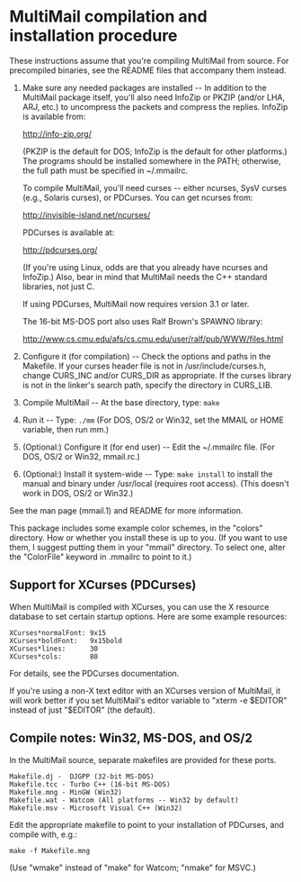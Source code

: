MultiMail compilation and installation procedure
================================================

These instructions assume that you're compiling MultiMail from source. For
precompiled binaries, see the README files that accompany them instead.

1. Make sure any needed packages are installed --
    In addition to the MultiMail package itself, you'll also need InfoZip
    or PKZIP (and/or LHA, ARJ, etc.) to uncompress the packets and
    compress the replies. InfoZip is available from:

    http://info-zip.org/

    (PKZIP is the default for DOS; InfoZip is the default for other
    platforms.) The programs should be installed somewhere in the PATH;
    otherwise, the full path must be specified in ~/.mmailrc.

    To compile MultiMail, you'll need curses -- either ncurses, SysV
    curses (e.g., Solaris curses), or PDCurses. You can get ncurses from:

    http://invisible-island.net/ncurses/

    PDCurses is available at:

    http://pdcurses.org/

    (If you're using Linux, odds are that you already have ncurses and
    InfoZip.) Also, bear in mind that MultiMail needs the C++ standard 
    libraries, not just C.

    If using PDCurses, MultiMail now requires version 3.1 or later.

    The 16-bit MS-DOS port also uses Ralf Brown's SPAWNO library:

    http://www.cs.cmu.edu/afs/cs.cmu.edu/user/ralf/pub/WWW/files.html

2. Configure it (for compilation) --
    Check the options and paths in the Makefile. If your curses header
    file is not in /usr/include/curses.h, change CURS_INC and/or
    CURS_DIR as appropriate. If the curses library is not in the linker's
    search path, specify the directory in CURS_LIB.

3. Compile MultiMail --
    At the base directory, type: `make`

4. Run it --
    Type: `./mm`
    (For DOS, OS/2 or Win32, set the MMAIL or HOME variable, then run mm.)

5. (Optional:) Configure it (for end user) --
    Edit the ~/.mmailrc file. (For DOS, OS/2 or Win32, mmail.rc.)

6. (Optional:) Install it system-wide --
    Type: `make install`
    to install the manual and binary under /usr/local
    (requires root access). (This doesn't work in DOS, OS/2 or Win32.)

See the man page (mmail.1) and README for more information.

This package includes some example color schemes, in the "colors"
directory. How or whether you install these is up to you. (If you want to
use them, I suggest putting them in your "mmail" directory. To select one,
alter the "ColorFile" keyword in .mmailrc to point to it.)


Support for XCurses (PDCurses)
------------------------------

When MultiMail is compiled with XCurses, you can use the X resource
database to set certain startup options. Here are some example resources:

    XCurses*normalFont: 9x15
    XCurses*boldFont:   9x15bold
    XCurses*lines:      30
    XCurses*cols:       80

For details, see the PDCurses documentation.

If you're using a non-X text editor with an XCurses version of MultiMail,
it will work better if you set MultiMail's editor variable to "xterm -e
$EDITOR" instead of just "$EDITOR" (the default).


Compile notes: Win32, MS-DOS, and OS/2
--------------------------------------

In the MultiMail source, separate makefiles are provided for these ports.

    Makefile.dj -  DJGPP (32-bit MS-DOS)
    Makefile.tcc - Turbo C++ (16-bit MS-DOS)
    Makefile.mng - MinGW (Win32)
    Makefile.wat - Watcom (All platforms -- Win32 by default)
    Makefile.msv - Microsoft Visual C++ (Win32)

Edit the appropriate makefile to point to your installation of PDCurses,
and compile with, e.g.:

    make -f Makefile.mng

(Use "wmake" instead of "make" for Watcom; "nmake" for MSVC.)
